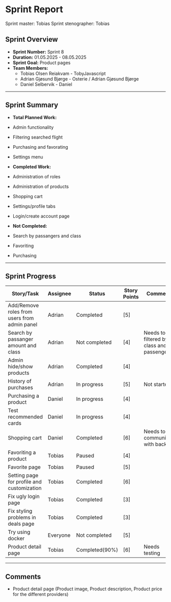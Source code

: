 # **Sprint Report**

Sprint master: Tobias
Sprint stenographer: Tobias

## **Sprint Overview**

- **Sprint Number:** Sprint 8
- **Duration:** 01.05.2025 - 08.05.2025
- **Sprint Goal:** Product pages
- **Team Members:**
  - Tobias Olsen Reiakvam - TobyJavascript
  - Adrian Gjøsund Bjørge - Osterie / Adrian Gjøsund Bjørge
  - Daniel Selbervik - Daniel

---

## **Sprint Summary**

- **Total Planned Work:**
- Admin functionality 
- Filtering searched flight
- Purchasing and favorating
- Settings menu

- **Completed Work:**
- Administration of roles
- Administration of products
- Shopping cart
- Settings/profile tabs
- Login/create account page


- **Not Completed:**
- Search by passangers and class
- Favoriting 
- Purchasing

---

## **Sprint Progress**

| Story/Task                                   | Assignee | Status         | Story Points | Comments                                     |
| -------------------------------------------- | -------- | -------------- | ------------ | -------------------------------------------- |
| Add/Remove roles from users from admin panel | Adrian   | Completed      | [5]          |                                              |
| Search by passanger amount and class         | Adrian   | Not completed  | [4]          | Needs to be filtered by class and passengers |
| Admin hide/show products                     | Adrian   | Completed      | [4]          |                                              |
| History of purchases                         | Adrian   | In progress    | [5]          | Not started                                  |
| Purchasing a product                         | Daniel   | In progress    | [4]          |                                              |
| Test recommended cards                       | Daniel   | In progress    | [4]          |                                              |
| Shopping cart                                | Daniel   | Completed      | [6]          | Needs to communicate with backend            |
| Favoriting a product                         | Tobias   | Paused         | [4]          |                                              |
| Favorite page                                | Tobias   | Paused         | [5]          |                                              |
| Setting page for profile and customization   | Tobias   | Completed      | [6]          |                                              |
| Fix ugly login page                          | Tobias   | Completed      | [3]          |                                              |
| Fix styling problems in deals page           | Tobias   | Completed      | [3]          |                                              |
| Try using docker                             | Everyone | Not completed  | [5]          |                                              |
| Product detail page                          | Tobias   | Completed(90%) | [6]          | Needs testing                                |
---

## Comments
- Product detail page (Product image, Product description, Product price for the different providers)
